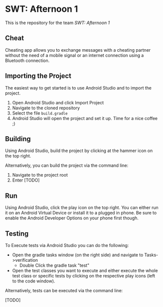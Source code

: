 # SWT: Afternoon 1

This is the repository for the team *SWT: Afternoon 1*

## Cheat

Cheating app allows you to exchange messages with a cheating partner without the need of a mobile signal or an internet connection using a Bluetooth connection.

## Importing the Project

The easiest way to get started is to use Android Studio and to import the project.

1. Open Android Studio and click Import Project
2. Navigate to the cloned repository
3. Select the file `build.gradle` 
4. Android Studio will open the project and set it up. Time for a nice coffee ;)

## Building

Using Android Studio, build the project by clicking at the hammer icon on the top right.

Alternatively, you can build the project via the command line:

1. Navigate to the project root
2. Enter [TODO]

## Run

Using Android Studio, click the play icon on the top right. You can either run it on an Android Virtual Device or install it to a plugged in phone. Be sure to enable the Android Developer Options on your phone first though.

## Testing

To Execute tests via Android Studio you can do the following:

* Open the gradle tasks window (on the right side) and navigate to Tasks->verification
  * Double Click the gradle task "test"
* Open the test classes you want to execute and either execute the whole test class or specific tests by clicking on the respective play icons (left to the code window).

Alternatively, tests can be executed via the command line:

[TODO]